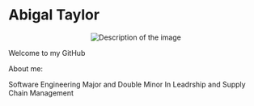 # Abigal Taylor

<p align="center">
  <img src="https://encrypted-tbn0.gstatic.com/images?q=tbn:ANd9GcQ4NnriPoC6Z9wncC5DyWTFk49M-0EnosDqsg&usqp=CAU" alt="Description of the image">
</p>

Welcome to my GitHub

About me:

Software Engineering Major and Double Minor In Leadrship and Supply Chain Management

